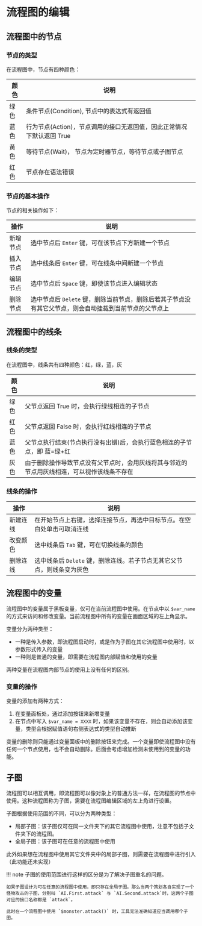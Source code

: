 # 流程图的编辑

## 流程图中的节点

### 节点的类型

在流程图中，节点有四种颜色：

| 颜色 | 说明 |
| ---- | ---- |
| 绿色 | 条件节点(Condition), 节点中的表达式有返回值 |
| 蓝色 | 行为节点(Action)，节点调用的接口无返回值，因此正常情况下默认返回 True |
| 黄色 | 等待节点(Wait)， 节点为定时器节点，等待节点或子图节点 |
| 红色 | 节点存在语法错误 |

### 节点的基本操作

节点的相关操作如下：

| 操作 | 说明 |
| ---- | ---- |
| 新增节点 | 选中节点后 `Enter` 键，可在该节点下方新建一个节点 |
| 插入节点 | 选中线条后 `Enter` 键，可在线条中间新建一个节点 |
| 编辑节点 | 选中节点后 `Space` 键，即使该节点进入编辑状态 |
| 删除节点 | 选中节点后 `Delete` 键，删除当前节点，删除后若其子节点没有其它父节点，则会自动挂载到当前节点的父节点上 |

## 流程图中的线条

### 线条的类型

在流程图中，线条共有四种颜色：红，绿，蓝，灰

| 颜色 | 说明 |
| ---- | ---- |
| 绿色 | 父节点返回 True 时，会执行绿线相连的子节点 |
| 红色 | 父节点返回 False 时，会执行红线相连的子节点 |
| 蓝色 | 父节点执行结束(节点执行没有出错)后，会执行蓝色相连的子节点，即 蓝=绿+红 |
| 灰色 | 由于删除操作导致节点没有父节点时，会用灰线将其与邻近的节点用灰线相连，可以视作该线条不存在 |

### 线条的操作

| 操作 | 说明 |
| ---- | ---- |
| 新建连线 | 在开始节点上右键，选择连接节点，再选中目标节点。在空白处单击可取消连线 |
| 改变颜色 | 选中线条后 `Tab` 键，可在切换线条的颜色 |
| 删除连线 | 选中线条后 `Delete` 键，删除连线。若子节点无其它父节点，则线条变为灰色 |

## 流程图中的变量

流程图中的变量属于黑板变量，仅可在当前流程图中使用。在节点中以 `$var_name` 的方式来访问和修改变量。当前流程图中所有的变量在画面区域的左上角显示。

变量分为两种类型：

+ 一种是传入参数，即流程图启动时，或是作为子图在其它流程图中使用时，以参数形式传入的变量
+ 一种则是普通的变量，即需要在流程图内部赋值和使用的变量

两种变量在流程图内部节点的使用上没有任何的区别。

### 变量的操作

变量的添加有两种方式：

1. 在变量面板处，通过添加按钮来新增变量
2. 在节点中写入 `$var_name = XXXX` 时，如果该变量不存在，则会自动添加该变量，类型会根据赋值语句右侧表达式的类型自动推断

变量的删除则只能通过变量面板中的删除按钮来完成。一个变量即使流程图中没有任何一个节点使用，也不会自动删除。后面会考虑增加检测未使用到的变量的功能。

## 子图

流程图可以相互调用，即流程图可以像对象上的普通方法一样，在流程图的节点中使用。这种流程图称为子图，需要在流程图编辑区域的左上角进行设置。

子图根据使用范围的不同，可以分为两种类型：

+ 局部子图：该子图仅可在同一文件夹下的其它流程图中使用，注意不包括子文件夹下的流程图。
+ 全局子图：该子图可在任意的流程图中使用

此外如果想在流程图中使用其它文件夹中的局部子图，则需要在流程图中进行引入（此功能还未实现）

!!! note
    子图的使用范围进行这样的区分是为了解决子图重名的问题。
    
    如果子图设计为可在任意的流程图中使用，即只存在全局子图。那么当两个策划各自实现了一个怪物攻击的子图，分别叫 `AI.First.attack` 与 `AI.Second.attack`时，这两个子图对应的接口名称都是 `attack`。 
    
    此时在一个流程图中使用 `$monster.attack()` 时，工具无法准确知道应当调用哪个子图。
